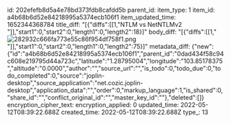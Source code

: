 id: 202efefb8d5a4e78bd373fdb8cafdd5b
parent_id: 
item_type: 1
item_id: a4b68b6d52e84218995a5374ecb106f1
item_updated_time: 1652344368784
title_diff: "[{\"diffs\":[[1,\"NTLM vs NetNTLMv2 \"]],\"start1\":0,\"start2\":0,\"length1\":0,\"length2\":18}]"
body_diff: "[{\"diffs\":[[1,\"![282932c666fa773e55c86f954df758f1.png](:/eff36f070f764ad3920b27bfaaa1a17f)\"]],\"start1\":0,\"start2\":0,\"length1\":0,\"length2\":75}]"
metadata_diff: {"new":{"id":"a4b68b6d52e84218995a5374ecb106f1","parent_id":"0dad434f58c94c608e219795d44a723c","latitude":"1.28795004","longitude":"103.85178375","altitude":"0.0000","author":"","source_url":"","is_todo":0,"todo_due":0,"todo_completed":0,"source":"joplin-desktop","source_application":"net.cozic.joplin-desktop","application_data":"","order":0,"markup_language":1,"is_shared":0,"share_id":"","conflict_original_id":"","master_key_id":""},"deleted":[]}
encryption_cipher_text: 
encryption_applied: 0
updated_time: 2022-05-12T08:39:22.688Z
created_time: 2022-05-12T08:39:22.688Z
type_: 13